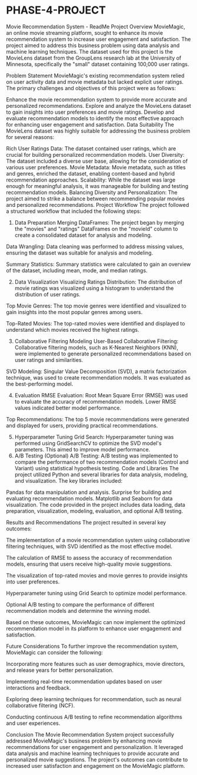 # PHASE-4-PROJECT
Movie Recommendation System - ReadMe
Project Overview
MovieMagic, an online movie streaming platform, sought to enhance its movie recommendation system to increase user engagement and satisfaction. The project aimed to address this business problem using data analysis and machine learning techniques. The dataset used for this project is the MovieLens dataset from the GroupLens research lab at the University of Minnesota, specifically the "small" dataset containing 100,000 user ratings.

Problem Statement
MovieMagic's existing recommendation system relied on user activity data and movie metadata but lacked explicit user ratings. The primary challenges and objectives of this project were as follows:

Enhance the movie recommendation system to provide more accurate and personalized recommendations.
Explore and analyze the MovieLens dataset to gain insights into user preferences and movie ratings.
Develop and evaluate recommendation models to identify the most effective approach for enhancing user engagement and satisfaction.
Data Suitability
The MovieLens dataset was highly suitable for addressing the business problem for several reasons:

Rich User Ratings Data: The dataset contained user ratings, which are crucial for building personalized recommendation models.
User Diversity: The dataset included a diverse user base, allowing for the consideration of various user preferences.
Movie Metadata: Movie metadata, such as titles and genres, enriched the dataset, enabling content-based and hybrid recommendation approaches.
Scalability: While the dataset was large enough for meaningful analysis, it was manageable for building and testing recommendation models.
Balancing Diversity and Personalization: The project aimed to strike a balance between recommending popular movies and personalized recommendations.
Project Workflow
The project followed a structured workflow that included the following steps:

1. Data Preparation
Merging DataFrames: The project began by merging the "movies" and "ratings" DataFrames on the "movieId" column to create a consolidated dataset for analysis and modeling.

Data Wrangling: Data cleaning was performed to address missing values, ensuring the dataset was suitable for analysis and modeling.

Summary Statistics: Summary statistics were calculated to gain an overview of the dataset, including mean, mode, and median ratings.

2. Data Visualization
Visualizing Ratings Distribution: The distribution of movie ratings was visualized using a histogram to understand the distribution of user ratings.

Top Movie Genres: The top movie genres were identified and visualized to gain insights into the most popular genres among users.

Top-Rated Movies: The top-rated movies were identified and displayed to understand which movies received the highest ratings.

3. Collaborative Filtering Modeling
User-Based Collaborative Filtering: Collaborative filtering models, such as K-Nearest Neighbors (KNN), were implemented to generate personalized recommendations based on user ratings and similarities.

SVD Modeling: Singular Value Decomposition (SVD), a matrix factorization technique, was used to create recommendation models. It was evaluated as the best-performing model.

4. Evaluation
RMSE Evaluation: Root Mean Square Error (RMSE) was used to evaluate the accuracy of recommendation models. Lower RMSE values indicated better model performance.

Top Recommendations: The top 5 movie recommendations were generated and displayed for users, providing practical recommendations.

5. Hyperparameter Tuning
Grid Search: Hyperparameter tuning was performed using GridSearchCV to optimize the SVD model's parameters. This aimed to improve model performance.
6. A/B Testing (Optional)
A/B Testing: A/B testing was implemented to compare the performance of two recommendation models (Control and Variant) using statistical hypothesis testing.
Code and Libraries
The project utilized Python and several libraries for data analysis, modeling, and visualization. The key libraries included:

Pandas for data manipulation and analysis.
Surprise for building and evaluating recommendation models.
Matplotlib and Seaborn for data visualization.
The code provided in the project includes data loading, data preparation, visualization, modeling, evaluation, and optional A/B testing.

Results and Recommendations
The project resulted in several key outcomes:

The implementation of a movie recommendation system using collaborative filtering techniques, with SVD identified as the most effective model.

The calculation of RMSE to assess the accuracy of recommendation models, ensuring that users receive high-quality movie suggestions.

The visualization of top-rated movies and movie genres to provide insights into user preferences.

Hyperparameter tuning using Grid Search to optimize model performance.

Optional A/B testing to compare the performance of different recommendation models and determine the winning model.

Based on these outcomes, MovieMagic can now implement the optimized recommendation model in its platform to enhance user engagement and satisfaction.

Future Considerations
To further improve the recommendation system, MovieMagic can consider the following:

Incorporating more features such as user demographics, movie directors, and release years for better personalization.

Implementing real-time recommendation updates based on user interactions and feedback.

Exploring deep learning techniques for recommendation, such as neural collaborative filtering (NCF).

Conducting continuous A/B testing to refine recommendation algorithms and user experiences.

Conclusion
The Movie Recommendation System project successfully addressed MovieMagic's business problem by enhancing movie recommendations for user engagement and personalization. It leveraged data analysis and machine learning techniques to provide accurate and personalized movie suggestions. The project's outcomes can contribute to increased user satisfaction and engagement on the MovieMagic platform.




